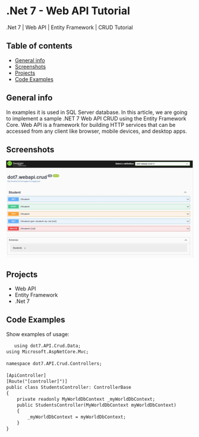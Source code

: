# .Net 7 - Web API Tutorial
.Net 7 | Web API | Entity Framework | CRUD Tutorial

## Table of contents
* [General info](#general-info)
* [Screenshots](#screenshots)
* [Projects](#Projects)
* [Code Examples](#code-examples)

## General info
In examples it is used in SQL Server database. In this article, we are going to implement a sample .NET 7 Web API CRUD using the Entity Framework Core.
Web API is a framework for building HTTP services that can be accessed from any client like browser, mobile devices, and desktop apps.

## Screenshots
![Example screenshot](screenshort.JPG)


## Projects
- Web API
- Entity Framework
- .Net 7

## Code Examples
Show examples of usage:
```
   using dot7.API.Crud.Data;
using Microsoft.AspNetCore.Mvc;
 
namespace dot7.API.Crud.Controllers;
 
[ApiController]
[Route("[controller]")]
public class StudentsController: ControllerBase
{
    private readonly MyWorldDbContext _myWorldDbContext;
    public StudentsController(MyWorldDbContext myWorldDbContext)
    {
        _myWorldDbContext = myWorldDbContext;
    }
}

```
